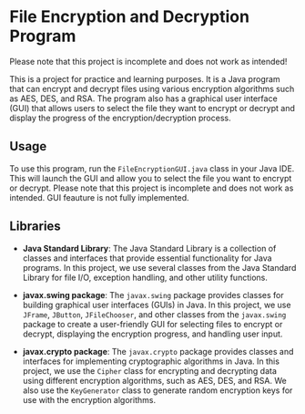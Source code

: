 # File Encryption and Decryption Program

Please note that this project is incomplete and does not work as intended!

This is a project for practice and learning purposes. It is a Java program that can encrypt and decrypt files using various encryption algorithms such as AES, DES, and RSA. The program also has a graphical user interface (GUI) that allows users to select the file they want to encrypt or decrypt and display the progress of the encryption/decryption process.

## Usage

To use this program, run the `FileEncryptionGUI.java` class in your Java IDE. This will launch the GUI and allow you to select the file you want to encrypt or decrypt. Please note that this project is incomplete and does not work as intended. GUI feauture is not fully implemented.

## Libraries

- **Java Standard Library**: The Java Standard Library is a collection of classes and interfaces that provide essential functionality for Java programs. In this project, we use several classes from the Java Standard Library for file I/O, exception handling, and other utility functions.

- **javax.swing package**: The `javax.swing` package provides classes for building graphical user interfaces (GUIs) in Java. In this project, we use `JFrame`, `JButton`, `JFileChooser`, and other classes from the `javax.swing` package to create a user-friendly GUI for selecting files to encrypt or decrypt, displaying the encryption progress, and handling user input.

- **javax.crypto package**: The `javax.crypto` package provides classes and interfaces for implementing cryptographic algorithms in Java. In this project, we use the `Cipher` class for encrypting and decrypting data using different encryption algorithms, such as AES, DES, and RSA. We also use the `KeyGenerator` class to generate random encryption keys for use with the encryption algorithms.
